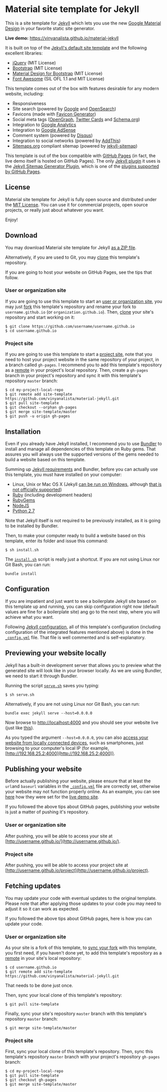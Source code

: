 Material site template for Jekyll
=================================

This is a site template for [Jekyll](http://jekyllrb.com) which lets you use the new [Google Material Design](http://www.google.com/design/spec/material-design/) in your favorite static site generator.

**Live demo:** https://vinyanalista.github.io/material-jekyll

It is built on top of the [Jekyll's default site template](https://github.com/jekyll/jekyll/tree/v2.5.3/lib/site_template) and the following excellent libraries:

- [jQuery](http://jquery.com/) (MIT License)
- [Bootstrap](http://getbootstrap.com/) (MIT License)
- [Material Design for Bootstrap](http://fezvrasta.github.io/bootstrap-material-design/) (MIT License)
- [Font Awesome](http://fontawesome.io) (SIL OFL 1.1 and MIT License)

This template comes out of the box with features desirable for any modern website, including:

- Responsiveness
- Site search (powered by [Google](https://www.google.com) and [OpenSearch](http://www.opensearch.org/))
- Favicons (made with [Favicon Generator](http://realfavicongenerator.net/))
- Social meta tags ([OpenGraph](http://ogp.me/), [Twitter Cards](https://dev.twitter.com/cards/overview) and [Schema.org](https://schema.org/))
- Integration to [Google Analytics](https://analytics.google.com/)
- Integration to [Google AdSense](https://www.google.com/adsense/)
- Comment system (powered by [Disqus](https://disqus.com/))
- Integration to social networks (powered by [AddThis](http://www.addthis.com))
- [Sitemaps.org](http://www.sitemaps.org/) compliant sitemap (powered by [jekyll-sitemap](https://github.com/jekyll/jekyll-sitemap))

This template is out of the box compatible with [GitHub Pages](https://pages.github.com/) (in fact, the live demo itself is hosted on GitHub Pages). The only [Jekyll plugin](http://jekyllrb.com/docs/plugins/) it uses is the [Jekyll Sitemap Generator Plugin](https://github.com/jekyll/jekyll-sitemap), which is one of the [plugins supported by GitHub Pages](https://help.github.com/articles/using-jekyll-plugins-with-github-pages/).

## License

Material site template for Jekyll is fully open source and distributed under the [MIT License](https://github.com/vinyanalista/material-jekyll/blob/master/LICENSE). You can use it for commercial projects, open source projects, or really just about whatever you want.

Enjoy!

## Download

You may download Material site template for Jekyll [as a ZIP file](https://github.com/vinyanalista/material-jekyll/archive/master.zip).

Alternatively, if you are used to Git, you may [clone](https://help.github.com/articles/cloning-a-repository/) this template's repository.

If you are going to host your website on GitHub Pages, see the tips that follow.

### User or organization site

If you are going to use this template to start an [user or organization site](https://pages.github.com/#user-site), you may just [fork](https://help.github.com/articles/fork-a-repo/) this template's repository and rename your fork to `username.github.io` (or `organization.github.io`). Then, [clone](https://help.github.com/articles/cloning-a-repository/) your site's repository and start working on it:

```
$ git clone https://github.com/username/username.github.io
$ cd username.github.io
```

### Project site

If you are going to use this template to start a [project site](https://pages.github.com/#project-site), note that you need to host your project website in the same repository of your project, in a branch called `gh-pages`. I recommend you to add this template's repository as a [remote](https://help.github.com/articles/adding-a-remote/) in your project's local repository. Then, create a `gh-pages` branch in your project's repository and sync it with this template's repository `master` branch:

```
$ cd my-project-local-repo
$ git remote add site-template https://github.com/vinyanalista/material-jekyll.git
$ git pull site-template
$ git checkout --orphan gh-pages
$ git merge site-template/master
$ git push -u origin gh-pages
```

## Installation

Even if you already have Jekyll installed, I recommend you to use [Bundler](http://bundler.io/) to install and manage all dependencies of this template on Ruby gems. That assures you will always use the supported versions of the gems needed to build a website based on this template.

Summing up [Jekyll requirements](https://jekyllrb.com/docs/installation/#requirements) and Bundler, before you can actually use this template, you must have installed on your computer:

- Linux, Unix or Mac OS X (Jekyll [can be run on Windows](http://jekyll-windows.juthilo.com/), although [that is not officially supported](https://jekyllrb.com/docs/windows/))
- [Ruby](https://www.ruby-lang.org/) (including development headers)
- [RubyGems](https://rubygems.org/)
- [NodeJS](https://nodejs.org/)
- [Python 2.7](https://www.python.org/downloads/)

Note that Jekyll itself is not required to be previously installed, as it is going to be installed by Bundler.

Then, to make your computer ready to build a website based on this template, enter its folder and issue this command:

```
$ sh install.sh
```

The [`install.sh`](https://github.com/vinyanalista/material-jekyll/blob/master/install.sh) script is really just a shortcut. If you are not using Linux nor Git Bash, you can run:

```
bundle install
```

## Configuration

If you are impatient and just want to see a boilerplate Jekyll site based on this template up and running, you can skip configuration right now (default values are fine for a boilerplate site) ang go to the next step, where you will achieve what you want.

Following [Jekyll configuration](https://jekyllrb.com/docs/configuration/), all of this template's configuration (including configuration of the integrated features mentioned above) is done in the [`_config.yml`](https://github.com/vinyanalista/material-jekyll/blob/master/_config.yml) file. That file is well commented and is self-explanatory.

## Previewing your website locally

Jekyll has a built-in development server that allows you to preview what the generated site will look like in your browser locally. As we are using Bundler, we need to start it through Bundler.

Running the script [`serve.sh`](https://github.com/vinyanalista/material-jekyll/blob/master/serve.sh) saves you typing:

```
$ sh serve.sh
```

Alternatively, if you are not using Linux nor Git Bash, you can run:

```
bundle exec jekyll serve --host=0.0.0.0
```

Now browse to [http://localhost:4000](http://localhost:4000) and you should see your website live (just like [this](https://vinyanalista.github.io/material-jekyll)).

As you typed the argument `--host=0.0.0.0`, you can also [access your website from locally connected devices](http://stackoverflow.com/a/16608698), such as smartphones, just browsing to your computer's local IP (for example, [http://192.168.25.2:4000](http://192.168.25.2:4000)).

## Publishing your website

Before actually publishing your website, please ensure that at least the `url`and `baseurl` variables in the [`_config.yml`](https://github.com/vinyanalista/material-jekyll/blob/master/_config.yml) file are correctly set, otherwise your website may not function properly online. As an example, you can see [here](https://github.com/vinyanalista/material-jekyll/commit/d3d617d1763a2ba2810fd2829d59742dfeca3d03) how they were set for the [live demo site](https://vinyanalista.github.io/material-jekyll).

If you followed the above tips about GitHub pages, publishing your website is just a matter of pushing it's repository.

### User or organization site

After pushing, you will be able to access your site at [http://username.github.io/](http://username.github.io/).

### Project site

After pushing, you will be able to access your project site at [http://username.github.io/project](http://username.github.io/project).

## Fetching updates

You may update your code with eventual updates to the original template. Please note that after applying those updates to your code you may need to adjust it so it can work as expected.

If you followed the above tips about GitHub pages, here is how you can update your code.

### User or organization site

As your site is a fork of this template, to [sync your fork](https://help.github.com/articles/fork-a-repo/#keep-your-fork-synced) with this template, you first need, if you haven't done yet, to add this template's repository as a [remote](https://help.github.com/articles/adding-a-remote/) in your site's local repository:

```
$ cd username.github.io
$ git remote add site-template https://github.com/vinyanalista/material-jekyll.git
```

That needs to be done just once.

Then, sync your local clone of this template's repository:

```
$ git pull site-template
```

Finally, sync your site's repository `master` branch with this template's repository `master` branch:

```
$ git merge site-template/master
```

### Project site

First, sync your local clone of this template's repository. Then, sync this template's repository `master` branch with your project's repository `gh-pages` branch:

```
$ cd my-project-local-repo
$ git pull site-template
$ git checkout gh-pages
$ git merge site-template/master
```
